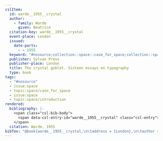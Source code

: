 ```yaml
---
cslItem:
  id: warde__1955__crystal
  author:
    - family: Warde
      given: Beatrice
  citation-key: warde__1955__crystal
  event-place: London
  issued:
    date-parts:
      - - 1955
  keyword: "#nosource;collection::space::case_for_space;collection::space::introduction"
  publisher: Sylvan Press
  publisher-place: London
  title: The crystal goblet. Sixteen essays on typography
  type: book
tags:
  - "#nosource"
  - issue:space
  - topic:space/case_for_space
  - issue:space
  - topic:space/introduction
rendered:
  bibliography: |-
    <span class="csl-bib-body">
      <span data-csl-entry-id="warde__1955__crystal" class="csl-entry">Warde, B. 1955. <i>The crystal goblet. Sixteen essays on typography</i>. Sylvan Press.</span>
    </span>
  citation: Warde, 1955
bibTex: "@book{warde__1955__crystal,\n\taddress = {London},\n\tauthor = {Warde, Beatrice},\n\tyear = {1955},\n\tpublisher = {Sylvan Press},\n\ttitle = {The crystal goblet. {Sixteen} essays on typography},\n}\n\n"
---
```

